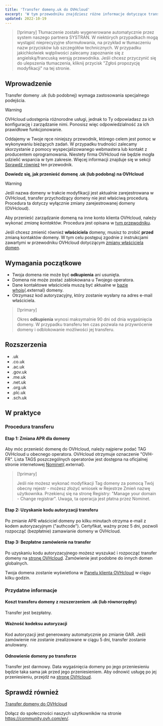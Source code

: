 ```yaml
---
title: 'Transfer domeny.uk do OVHcloud'
excerpt: 'W tym przewodniku znajdziesz różne informacje dotyczące transferu domeny .uk lub podobnej do OVHcloud'
updated: 2022-10-19
---
```


> [!primary]
> Tłumaczenie zostało wygenerowane automatycznie przez system naszego partnera SYSTRAN. W niektórych przypadkach mogą wystąpić nieprecyzyjne sformułowania, na przykład w tłumaczeniu nazw przycisków lub szczegółów technicznych. W przypadku jakichkolwiek wątpliwości zalecamy zapoznanie się z angielską/francuską wersją przewodnika. Jeśli chcesz przyczynić się do ulepszenia tłumaczenia, kliknij przycisk "Zgłoś propozycję modyfikacji" na tej stronie.
>

## Wprowadzenie

Transfer domeny .uk (lub podobnej) wymaga zastosowania specjalnego podejścia.

> [!warning]
>
> OVHcloud udostępnia różnorodne usługi, jednak to Ty odpowiadasz za ich konfigurację i zarządzanie nimi. Ponosisz więc odpowiedzialność za ich prawidłowe funkcjonowanie.
>
> Oddajemy w Twoje ręce niniejszy przewodnik, którego celem jest pomoc w wykonywaniu bieżących zadań. W przypadku trudności zalecamy skorzystanie z pomocy wyspecjalizowanego webmastera lub kontakt z producentem oprogramowania. Niestety firma OVHcloud nie będzie mogła udzielić wsparcia w tym zakresie. Więcej informacji znajduje się w sekcji [Sprawdź również](#go-further) ten przewodnik.
>

**Dowiedz się, jak przenieść domenę .uk (lub podobną) na OVHcloud**

> [!warning]
>
> Jeśli nazwa domeny w trakcie modyfikacji jest aktualnie zarejestrowana w OVHcloud, transfer przychodzący domeny nie jest właściwą procedurą. Procedura ta dotyczy wyłącznie zmiany zarejestrowanej domeny (OVHcloud).
>
> Aby przenieść zarządzanie domeną na inne konto klienta OVHcloud, należy wykonać *zmianę kontaktów*. Procedura jest opisana w [tym przewodniku](/pages/account_and_service_management/account_information/managing_contacts).
>
> Jeśli chcesz zmienić również **właściciela** domeny, musisz to zrobić **przed** zmianą kontaktów domeny. W tym celu postępuj zgodnie z instrukcjami zawartymi w przewodniku OVHcloud dotyczącym [zmiany właściciela domen](/pages/web_cloud/domains/trade_domain).
>

## Wymagania początkowe

- Twoja domena nie może być **odkupienia** ani usunięta.
- Domena nie może zostać zablokowana u Twojego operatora. 
- Dane kontaktowe właściciela muszą być aktualne w [bazie whois](https://www.nominet.uk/whois/){.external} domeny.
- Otrzymasz kod autoryzacyjny, który zostanie wysłany na adres e-mail właściciela.

> [!primary]
>
> Okres **odkupienia** wynosi maksymalnie 90 dni od dnia wygaśnięcia domeny. W przypadku transferu ten czas pozwala na przywrócenie domeny i odblokowanie możliwości jej transferu.

## Rozszerzenia

- .uk
- .co.uk
- .ac.uk
- .gov.uk
- .me.uk
- .net.uk
- .org.uk
- .plc.uk
- .sch.uk

## W praktyce

### Procedura transferu

#### Etap 1: Zmiana APR dla domeny

Aby móc przenieść domenę do OVHcloud, należy najpierw podać TAG OVHcloud u obecnego operatora. OVHcloud otrzymuje oznaczenie "OVH-FR". Lista TAGS poszczególnych operatorów jest dostępna na oficjalnej stronie internetowej [Nominet](https://registrars.nominet.uk/uk-namespace/registrar-agreement/list-of-registrars/){.external}.

> [!primary]
>
> Jeśli nie możesz wykonać modyfikacji Tag domeny za pomocą
> Twój obecny rejestr - możesz złożyć wniosek w Rejestrze
> Zmień nazwę użytkownika.
> Przekieruj się na stronę Registry: "Manage your domain - Change registrar".
> Uwaga, ta operacja jest płatna przez Nominet.
>

#### Etap 2: Uzyskanie kodu autoryzacji transferu

Po zmianie APR właściciel domeny po kilku minutach otrzyma e-mail z kodem autoryzacyjnym ("authcode"). Certyfikat, ważny przez 5 dni, pozwoli rozpocząć (bezpłatnie) zamawianie domeny w OVHcloud.

#### Etap 3: Bezpłatne zamówienie na transfer

Po uzyskaniu kodu autoryzacyjnego możesz wyszukać i rozpocząć transfer domeny na [stronę OVHcloud](/links/website). Zamówienie jest podobne do innych domen globalnych.

Twoja domena zostanie wyświetlona w [Panelu klienta OVHcloud](/links/manager) w ciągu kilku godzin.

### Przydatne informacje

#### Koszt transferu domeny z rozszerzeniem .uk (lub równorzędny)

Transfer jest bezpłatny.

#### Ważność kodeksu autoryzacji

Kod autoryzacji jest generowany automatycznie po zmianie GAR. Jeśli zamówienie nie zostanie zrealizowane w ciągu 5 dni, transfer zostanie anulowany.

#### Odnowienie domeny po transferze

Transfer jest darmowy. Data wygaśnięcia domeny po jego przeniesieniu będzie taka sama jak przed jego przeniesieniem. Aby odnowić usługę po jej przeniesieniu, przejdź na [stronę OVHcloud](https://www.ovh.co.uk/cgi-bin/order/renew.cgi).

## Sprawdź również <a name="go-further"></a>

[Transfer domeny do OVHcloud](/pages/web_cloud/domains/transfer_incoming_generic_domain)

Dołącz do społeczności naszych użytkowników na stronie <https://community.ovh.com/en/>.